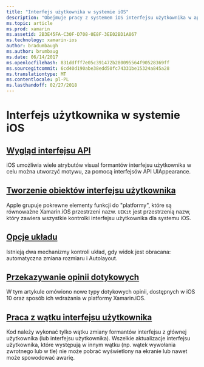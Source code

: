 ```yaml
---
title: "Interfejs użytkownika w systemie iOS"
description: "Obejmuje pracy z systemem iOS interfejsu użytkownika w aplikacji platformy Xamarin.iOS."
ms.topic: article
ms.prod: xamarin
ms.assetid: 2B3E45FA-C30F-D708-0E8F-3EE02BD1A867
ms.technology: xamarin-ios
author: bradumbaugh
ms.author: brumbaug
ms.date: 06/14/2017
ms.openlocfilehash: 831ddfff7e05c391472b280095564f90528369ff
ms.sourcegitcommit: 6cd40d190abe38edd50fc74331be15324a845a28
ms.translationtype: MT
ms.contentlocale: pl-PL
ms.lasthandoff: 02/27/2018
---
```

# <a name="user-interface-in-ios"></a>Interfejs użytkownika w systemie iOS

## <a name="appearance-apiintroduction-to-the-appearance-apimd"></a>[Wygląd interfejsu API](introduction-to-the-appearance-api.md)

iOS umożliwia wiele atrybutów visual formantów interfejsu użytkownika w celu można utworzyć motywu, za pomocą interfejsów API UIAppearance.

## <a name="creating-user-interface-objectsiosuser-interfaceios-uicreating-ui-objectsmd"></a>[Tworzenie obiektów interfejsu użytkownika](~/ios/user-interface/ios-ui/creating-ui-objects.md)

Apple grupuje pokrewne elementy funkcji do "platformy", które są równoważne Xamarin.iOS przestrzeni nazw. `UIKit` jest przestrzenią nazw, który zawiera wszystkie kontrolki interfejsu użytkownika dla systemu iOS.

## <a name="layout-optionsiosuser-interfaceios-uilayout-optionsmd"></a>[Opcje układu](~/ios/user-interface/ios-ui/layout-options.md)

Istnieją dwa mechanizmy kontroli układ, gdy widok jest obracana: automatyczna zmiana rozmiaru i Autolayout.

## <a name="providing-haptic-feedbackiosuser-interfaceios-uihaptic-feedbackmd"></a>[Przekazywanie opinii dotykowych](~/ios/user-interface/ios-ui/haptic-feedback.md)

W tym artykule omówiono nowe typy dotykowych opinii, dostępnych w iOS 10 oraz sposób ich wdrażania w platformy Xamarin.iOS.

## <a name="working-with-the-ui-threadiosuser-interfaceios-uiui-threadmd"></a>[Praca z wątku interfejsu użytkownika](~/ios/user-interface/ios-ui/ui-thread.md)

Kod należy wykonać tylko wątku zmiany formantów interfejsu z głównej użytkownika (lub interfejsu użytkownika). Wszelkie aktualizacje interfejsu użytkownika, które występują w innym wątku (np. wątek wywołania zwrotnego lub w tle) nie może pobrać wyświetlony na ekranie lub nawet może spowodować awarię.




